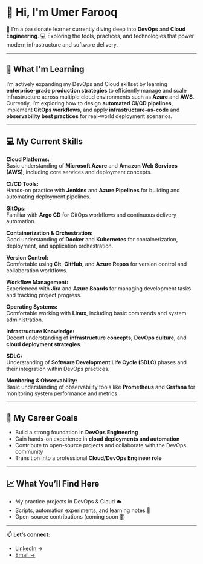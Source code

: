 # 👋 Hi, I'm Umer Farooq

🌱 I’m a passionate learner currently diving deep into **DevOps** and **Cloud Engineering**.
💻 Exploring the tools, practices, and technologies that power modern infrastructure and software delivery.

---

## 🚀 What I'm Learning

I’m actively expanding my DevOps and Cloud skillset by learning **enterprise-grade production strategies** to efficiently manage and scale infrastructure across multiple cloud environments such as **Azure** and **AWS**. Currently, I’m exploring how to design **automated CI/CD pipelines**, implement **GitOps workflows**, and apply **infrastructure-as-code** and **observability best practices** for real-world deployment scenarios.

---

## 💻 My Current Skills

**Cloud Platforms:**  
Basic understanding of **Microsoft Azure** and **Amazon Web Services (AWS)**, including core services and deployment concepts.

**CI/CD Tools:**  
Hands-on practice with **Jenkins** and **Azure Pipelines** for building and automating deployment pipelines.

**GitOps:**  
Familiar with **Argo CD** for GitOps workflows and continuous delivery automation.

**Containerization & Orchestration:**  
Good understanding of **Docker** and **Kubernetes** for containerization, deployment, and application orchestration.

**Version Control:**  
Comfortable using **Git**, **GitHub**, and **Azure Repos** for version control and collaboration workflows.

**Workflow Management:**  
Experienced with **Jira** and **Azure Boards** for managing development tasks and tracking project progress.

**Operating Systems:**  
Comfortable working with **Linux**, including basic commands and system administration.

**Infrastructure Knowledge:**  
Decent understanding of **infrastructure concepts**, **DevOps culture**, and **cloud deployment strategies**.

**SDLC:**  
Understanding of **Software Development Life Cycle (SDLC)** phases and their integration within DevOps practices.

**Monitoring & Observability:**  
Basic understanding of observability tools like **Prometheus** and **Grafana** for monitoring system performance and metrics.

---

## 🎯 My Career Goals

* Build a strong foundation in **DevOps Engineering**
* Gain hands-on experience in **cloud deployments and automation**
* Contribute to open-source projects and collaborate with the DevOps community
* Transition into a professional **Cloud/DevOps Engineer role**

---

## 📈 What You’ll Find Here

* My practice projects in DevOps & Cloud ☁️
* Scripts, automation experiments, and learning notes 📒
* Open-source contributions (coming soon 🚀)

---

📫 **Let’s connect:**  
- [LinkedIn →](https://www.linkedin.com/in/syed-umer-farooq-3a245125a)  
- [Email →](mailto:umerfarooqsyed18@gmail.com)





